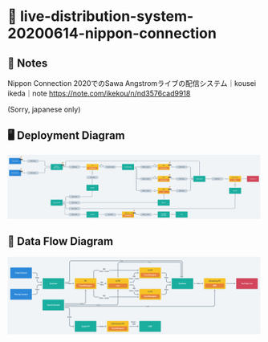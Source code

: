 # 🎥 live-distribution-system-20200614-nippon-connection

## 📒 Notes

Nippon Connection 2020でのSawa Angstromライブの配信システム｜kousei ikeda｜note https://note.com/ikekou/n/nd3576cad9918

(Sorry, japanese only)

## 🖥 Deployment Diagram

![](https://github.com/ikekou/live-distribution-system-20200614-nippon-connection/blob/master/deployment-diagram.png?raw=true)

## 🌊 Data Flow Diagram

![](https://github.com/ikekou/live-distribution-system-20200614-nippon-connection/blob/master/data-flow-diagram.png?raw=true)
